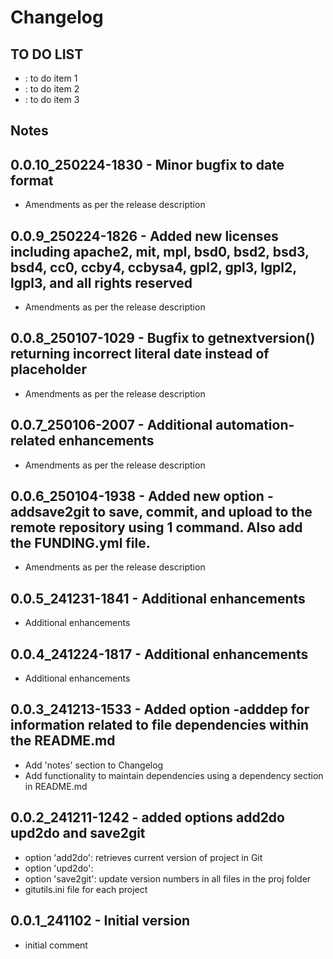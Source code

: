 # Changelog

## TO DO LIST
- : to do item 1
- : to do item 2
- : to do item 3

## Notes

## 0.0.10_250224-1830 - Minor bugfix to date format
-  Amendments as per the release description

## 0.0.9_250224-1826 - Added new licenses including apache2, mit, mpl, bsd0, bsd2, bsd3, bsd4, cc0, ccby4, ccbysa4, gpl2, gpl3, lgpl2, lgpl3, and all rights reserved
-  Amendments as per the release description

## 0.0.8_250107-1029 - Bugfix to getnextversion() returning incorrect literal date instead of placeholder
-  Amendments as per the release description

## 0.0.7_250106-2007 - Additional automation-related enhancements
-  Amendments as per the release description

## 0.0.6_250104-1938 - Added new option -addsave2git to save, commit, and upload to the remote repository using 1 command. Also add the FUNDING.yml file.
-  Amendments as per the release description

## 0.0.5_241231-1841 - Additional enhancements
-  Additional enhancements

## 0.0.4_241224-1817 - Additional enhancements
-  Additional enhancements

## 0.0.3_241213-1533 - Added option -adddep for information related to file dependencies within the README.md
-  Add 'notes' section to Changelog
-  Add functionality to maintain dependencies using a dependency section in README.md

## 0.0.2_241211-1242 - added options add2do upd2do and save2git
-  option 'add2do': retrieves current version of project in Git
-  option 'upd2do':
-  option 'save2git': update version numbers in all files in the proj folder
-  gitutils.ini file for each project

## 0.0.1_241102 - Initial version
- initial comment
